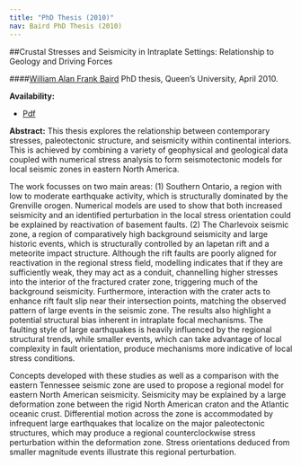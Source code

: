 ```yaml
---
title: "PhD Thesis (2010)"
nav: Baird PhD Thesis (2010)
---
```


##Crustal Stresses and Seismicity in Intraplate Settings: Relationship to Geology and Driving Forces 

####[William Alan Frank Baird](http://www1.gly.bris.ac.uk/~baird/)
PhD thesis, Queen’s University, April 2010.

**Availability:**

- [Pdf](/pdfs/Baird_William_AF_201004_PHD.pdf)

**Abstract:** 
This thesis explores the relationship between contemporary stresses, paleotectonic structure, and seismicity within continental interiors. This is achieved by combining a variety of geophysical and geological data coupled with numerical stress analysis to form seismotectonic models for local seismic zones in eastern North America.

The work focusses on two main areas: (1) Southern Ontario, a region with low to moderate earthquake activity, which is structurally dominated by the Grenville orogen. Numerical models are used to show that both increased seismicity and an identified perturbation in the local stress orientation could be explained by reactivation of basement faults. (2) The Charlevoix seismic zone, a region of comparatively high background seismicity and large historic events, which is structurally controlled by an Iapetan rift and a meteorite impact structure. Although the rift faults are poorly aligned for reactivation in the regional stress field, modelling indicates that if they are sufficiently weak, they may act as a conduit, channelling higher stresses into the interior of the fractured crater zone, triggering much of the background seismicity. Furthermore, interaction with the crater acts to enhance rift fault slip near their intersection points, matching the observed pattern of large events in the seismic zone. The results also highlight a potential structural bias inherent in intraplate focal mechanisms. The faulting style of large earthquakes is heavily influenced by the regional structural trends, while smaller events, which can take advantage of local complexity in fault orientation, produce mechanisms more indicative of local stress conditions. 

Concepts developed with these studies as well as a comparison with the eastern Tennessee seismic zone are used to propose a regional model for eastern North American seismicity. Seismicity may be explained by a large deformation zone between the rigid North American craton and the Atlantic oceanic crust. Differential motion across the zone is accommodated by infrequent large earthquakes that localize on the major paleotectonic structures, which may produce a regional counterclockwise stress perturbation within the deformation zone. Stress orientations deduced from smaller magnitude events illustrate this regional perturbation.